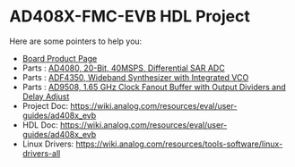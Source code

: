 # AD408X-FMC-EVB HDL Project

Here are some pointers to help you:
  * [Board Product Page](https://www.analog.com/AD408X-FMC-EVB)
  * Parts : [AD4080, 20-Bit, 40MSPS, Differential SAR ADC](https://www.analog.com/ad4080)
  * Parts : [ADF4350, Wideband Synthesizer with Integrated VCO](https://www.analog.com/adf4350)
  * Parts : [AD9508, 1.65 GHz Clock Fanout Buffer with Output Dividers and Delay Adjust](https://www.analog.com/ad9508)
  * Project Doc: https://wiki.analog.com/resources/eval/user-guides/ad408x_evb
  * HDL Doc: https://wiki.analog.com/resources/eval/user-guides/ad408x_evb
  * Linux Drivers: https://wiki.analog.com/resources/tools-software/linux-drivers-all